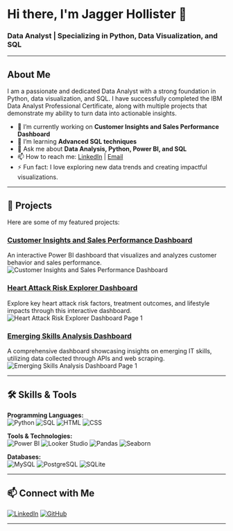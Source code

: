 # Hi there, I'm Jagger Hollister 👋
### Data Analyst | Specializing in Python, Data Visualization, and SQL

---

## About Me
I am a passionate and dedicated Data Analyst with a strong foundation in Python, data visualization, and SQL. I have successfully completed the IBM Data Analyst Professional Certificate, along with multiple projects that demonstrate my ability to turn data into actionable insights.

- 🔭 I’m currently working on **Customer Insights and Sales Performance Dashboard**
- 🌱 I’m learning **Advanced SQL techniques**
- 💬 Ask me about **Data Analysis, Python, Power BI, and SQL**
- 📫 How to reach me: [LinkedIn](https://www.linkedin.com/in/jagger-hollister) | [Email](mailto:JaggerHollister02@gmail.com)
- ⚡ Fun fact: I love exploring new data trends and creating impactful visualizations.

---

## 🚀 Projects
Here are some of my featured projects:

### [Customer Insights and Sales Performance Dashboard](https://github.com/Jagger-01/Retail-Data-Analysis-PowerBI)
An interactive Power BI dashboard that visualizes and analyzes customer behavior and sales performance.  
![Customer Insights and Sales Performance Dashboard](https://github.com/user-attachments/assets/7fc41b84-5131-4980-86aa-e3ddd7f2cae9)

### [Heart Attack Risk Explorer Dashboard](https://github.com/Jagger-01/Heart_Attack_Risk_Explorer)
Explore key heart attack risk factors, treatment outcomes, and lifestyle impacts through this interactive dashboard.  
![Heart Attack Risk Explorer Dashboard Page 1](https://github.com/user-attachments/assets/fd2108e1-a639-4260-a5e4-a7bf448ad07b)

### [Emerging Skills Analysis Dashboard](https://github.com/Jagger-01/Building-A-Dashboard-With-Google-Looker-Studio)
A comprehensive dashboard showcasing insights on emerging IT skills, utilizing data collected through APIs and web scraping.  
![Emerging Skills Analysis Dashboard Page 1](https://github.com/user-attachments/assets/5a6dbdfc-ac2c-4316-818e-beceaf0bfae1)

---

## 🛠️ Skills & Tools
**Programming Languages:**  
![Python](https://github.com/user-attachments/assets/7821bf99-d7aa-4dd7-abfb-ee19fb364a8d) ![SQL](https://github.com/user-attachments/assets/ba73c30d-9709-446d-a2bb-2d81e389a715) ![HTML](https://github.com/user-attachments/assets/064f1ae3-45e0-486d-92c6-1dc6bd4bb16d) ![CSS](https://github.com/user-attachments/assets/1451ca4e-1665-485c-8e36-74d1324904f8)

**Tools & Technologies:**  
![Power BI](https://github.com/user-attachments/assets/d69a7f48-8425-4400-ab13-15420961202b) ![Looker Studio](https://github.com/user-attachments/assets/b8996881-c337-4a53-bef0-98e6d8bbc9ae) ![Pandas](https://github.com/user-attachments/assets/d3da74cd-5267-4710-867c-d1f57a7ca341) ![Seaborn](https://github.com/user-attachments/assets/9139eba5-0f18-4093-b1c9-b8c1f5504b81)

**Databases:**  
![MySQL](https://github.com/user-attachments/assets/487af70f-55e1-4a9d-a4b4-e0fae0d7b72b) ![PostgreSQL](https://github.com/user-attachments/assets/006f2d94-2608-4300-a6ce-f1598439e27f) ![SQLite](https://github.com/user-attachments/assets/9fd33419-fc2c-4362-90f5-0582b0278c94)

---

## 📫 Connect with Me
[![LinkedIn](https://img.shields.io/badge/LinkedIn-0077B5?style=for-the-badge&logo=linkedin&logoColor=white)](https://www.linkedin.com/in/jagger-hollister) [![GitHub](https://img.shields.io/badge/GitHub-100000?style=for-the-badge&logo=github&logoColor=white)](https://github.com/Jagger-01)

---
